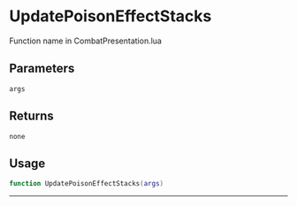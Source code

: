 # UpdatePoisonEffectStacks
Function name in CombatPresentation.lua
## Parameters
`args`
## Returns
`none`
## Usage
```lua
function UpdatePoisonEffectStacks(args)
```
---
